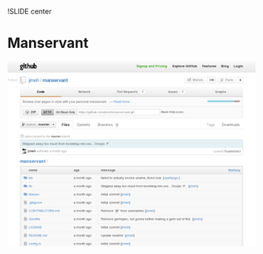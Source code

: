!SLIDE center
# Manservant #

[ ![Manservant](01.Manservant.png) ](https://github.com/jimeh/manservant)
